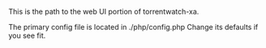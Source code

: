 This is the path to the web UI portion of torrentwatch-xa.

The primary config file is located in ./php/config.php
Change its defaults if you see fit.
